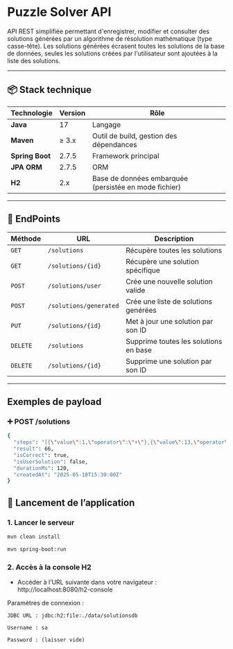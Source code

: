 # Puzzle Solver API

API REST simplifiée permettant d'enregistrer, modifier et consulter des solutions générées par un algorithme de résolution mathématique (type casse-tête).
Les solutions générées écrasent toutes les solutions de la base de données, seules les solutions créées par l'utilisateur sont ajoutées à la liste des solutions.

---

## 📦 Stack technique

| Technologie      | Version   | Rôle                                                           |
|------------------|-----------|----------------------------------------------------------------|
| **Java**         | 17        | Langage                                                        |
| **Maven**        | ≥ 3.x     | Outil de build, gestion des dépendances                        |
| **Spring Boot**  | 2.7.5     | Framework principal                                            |
| **JPA ORM**      | 2.7.5     | ORM                                                            |
| **H2**           | 2.x       | Base de données embarquée (persistée en mode fichier)          |

---
## 🔗 EndPoints

| Méthode  | URL                    | Description                                               |
| -------- | ---------------------- | --------------------------------------------------------- |
| `GET`    | `/solutions`           | Récupère toutes les solutions                             |
| `GET`    | `/solutions/{id}`      | Récupère une solution spécifique                          |
| `POST`   | `/solutions/user`      | Crée une nouvelle solution valide                         |
| `POST`   | `/solutions/generated` | Crée une liste de solutions genérées                      |
| `PUT`    | `/solutions/{id}`      | Met à jour une solution par son ID                        |
| `DELETE` | `/solutions`           | Supprime toutes les solutions en base                     |
| `DELETE` | `/solutions/{id}`      | Supprime une solution par son ID                          |

---
## Exemples de payload

### ➕ POST /solutions

```bash
{
  "steps": "[{\"value\":1,\"operator\":\"+\"},{\"value\":13,\"operator\":\"*\"},...]",
  "result": 66,
  "isCorrect": true,
  "isUserSolution": false,
  "durationMs": 120,
  "createdAt": "2025-05-10T15:30:00Z"
}
```

## 📁 Lancement de l’application

### 1. Lancer le serveur

```bash
mvn clean install
```

```bash
mvn spring-boot:run
```

### 2. Accès à la console H2

- Accéder à l’URL suivante dans votre navigateur :
http://localhost:8080/h2-console

Paramètres de connexion :

    JDBC URL : jdbc:h2:file:./data/solutionsdb

    Username : sa

    Password : (laisser vide)